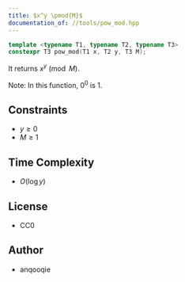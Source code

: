 ```yaml
---
title: $x^y \pmod{M}$
documentation_of: //tools/pow_mod.hpp
---
```


```cpp
template <typename T1, typename T2, typename T3>
constexpr T3 pow_mod(T1 x, T2 y, T3 M);
```

It returns $x^y \pmod{M}$.

Note: In this function, $0^0$ is $1$.

## Constraints
- $y \geq 0$
- $M \geq 1$

## Time Complexity
- $O(\log y)$

## License
- CC0

## Author
- anqooqie

